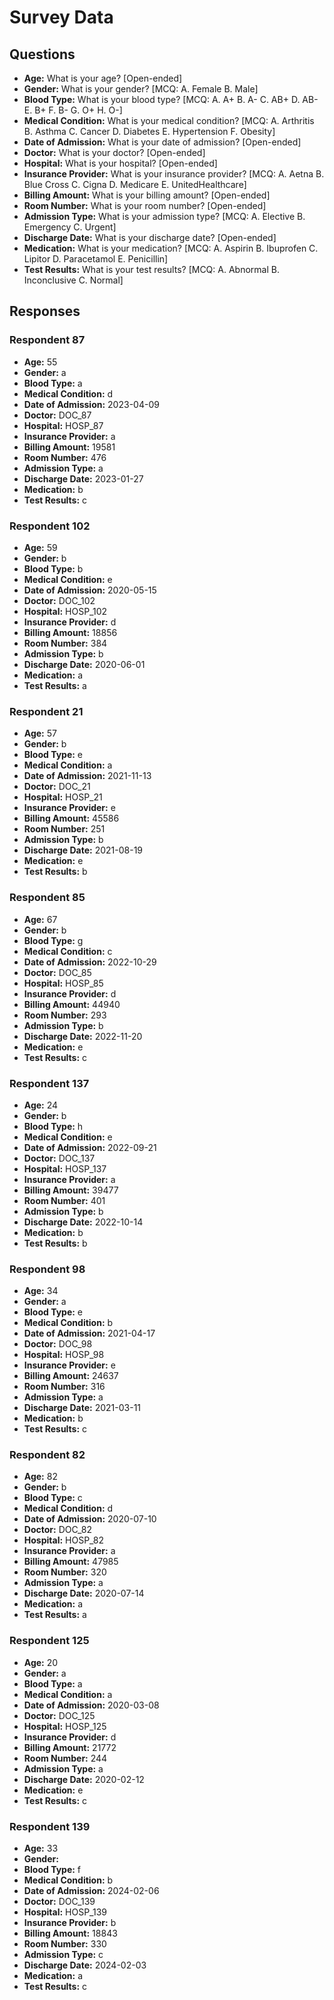 # Survey Data

## Questions

- **Age:** What is your age? [Open-ended]
- **Gender:** What is your gender? [MCQ: A. Female B. Male]
- **Blood Type:** What is your blood type? [MCQ: A. A+ B. A- C. AB+ D. AB- E. B+ F. B- G. O+ H. O-]
- **Medical Condition:** What is your medical condition? [MCQ: A. Arthritis B. Asthma C. Cancer D. Diabetes E. Hypertension F. Obesity]
- **Date of Admission:** What is your date of admission? [Open-ended]
- **Doctor:** What is your doctor? [Open-ended]
- **Hospital:** What is your hospital? [Open-ended]
- **Insurance Provider:** What is your insurance provider? [MCQ: A. Aetna B. Blue Cross C. Cigna D. Medicare E. UnitedHealthcare]
- **Billing Amount:** What is your billing amount? [Open-ended]
- **Room Number:** What is your room number? [Open-ended]
- **Admission Type:** What is your admission type? [MCQ: A. Elective B. Emergency C. Urgent]
- **Discharge Date:** What is your discharge date? [Open-ended]
- **Medication:** What is your medication? [MCQ: A. Aspirin B. Ibuprofen C. Lipitor D. Paracetamol E. Penicillin]
- **Test Results:** What is your test results? [MCQ: A. Abnormal B. Inconclusive C. Normal]

## Responses

### Respondent 87

- **Age:** 55
- **Gender:** a
- **Blood Type:** a
- **Medical Condition:** d
- **Date of Admission:** 2023-04-09
- **Doctor:** DOC_87
- **Hospital:** HOSP_87
- **Insurance Provider:** a
- **Billing Amount:** 19581
- **Room Number:** 476
- **Admission Type:** a
- **Discharge Date:** 2023-01-27
- **Medication:** b
- **Test Results:** c

### Respondent 102

- **Age:** 59
- **Gender:** b
- **Blood Type:** b
- **Medical Condition:** e
- **Date of Admission:** 2020-05-15
- **Doctor:** DOC_102
- **Hospital:** HOSP_102
- **Insurance Provider:** d
- **Billing Amount:** 18856
- **Room Number:** 384
- **Admission Type:** b
- **Discharge Date:** 2020-06-01
- **Medication:** a
- **Test Results:** a

### Respondent 21

- **Age:** 57
- **Gender:** b
- **Blood Type:** e
- **Medical Condition:** a
- **Date of Admission:** 2021-11-13
- **Doctor:** DOC_21
- **Hospital:** HOSP_21
- **Insurance Provider:** e
- **Billing Amount:** 45586
- **Room Number:** 251
- **Admission Type:** b
- **Discharge Date:** 2021-08-19
- **Medication:** e
- **Test Results:** b

### Respondent 85

- **Age:** 67
- **Gender:** b
- **Blood Type:** g
- **Medical Condition:** c
- **Date of Admission:** 2022-10-29
- **Doctor:** DOC_85
- **Hospital:** HOSP_85
- **Insurance Provider:** d
- **Billing Amount:** 44940
- **Room Number:** 293
- **Admission Type:** b
- **Discharge Date:** 2022-11-20
- **Medication:** e
- **Test Results:** c

### Respondent 137

- **Age:** 24
- **Gender:** b
- **Blood Type:** h
- **Medical Condition:** e
- **Date of Admission:** 2022-09-21
- **Doctor:** DOC_137
- **Hospital:** HOSP_137
- **Insurance Provider:** a
- **Billing Amount:** 39477
- **Room Number:** 401
- **Admission Type:** b
- **Discharge Date:** 2022-10-14
- **Medication:** b
- **Test Results:** b

### Respondent 98

- **Age:** 34
- **Gender:** a
- **Blood Type:** e
- **Medical Condition:** b
- **Date of Admission:** 2021-04-17
- **Doctor:** DOC_98
- **Hospital:** HOSP_98
- **Insurance Provider:** e
- **Billing Amount:** 24637
- **Room Number:** 316
- **Admission Type:** a
- **Discharge Date:** 2021-03-11
- **Medication:** b
- **Test Results:** c

### Respondent 82

- **Age:** 82
- **Gender:** b
- **Blood Type:** c
- **Medical Condition:** d
- **Date of Admission:** 2020-07-10
- **Doctor:** DOC_82
- **Hospital:** HOSP_82
- **Insurance Provider:** a
- **Billing Amount:** 47985
- **Room Number:** 320
- **Admission Type:** a
- **Discharge Date:** 2020-07-14
- **Medication:** a
- **Test Results:** a

### Respondent 125

- **Age:** 20
- **Gender:** a
- **Blood Type:** a
- **Medical Condition:** a
- **Date of Admission:** 2020-03-08
- **Doctor:** DOC_125
- **Hospital:** HOSP_125
- **Insurance Provider:** d
- **Billing Amount:** 21772
- **Room Number:** 244
- **Admission Type:** a
- **Discharge Date:** 2020-02-12
- **Medication:** e
- **Test Results:** c

### Respondent 139

- **Age:** 33
- **Gender:** 
- **Blood Type:** f
- **Medical Condition:** b
- **Date of Admission:** 2024-02-06
- **Doctor:** DOC_139
- **Hospital:** HOSP_139
- **Insurance Provider:** b
- **Billing Amount:** 18843
- **Room Number:** 330
- **Admission Type:** c
- **Discharge Date:** 2024-02-03
- **Medication:** a
- **Test Results:** c

